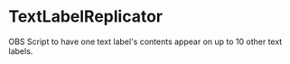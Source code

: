 # TextLabelReplicator
 OBS Script to have one text label's contents appear on up to 10 other text labels.
